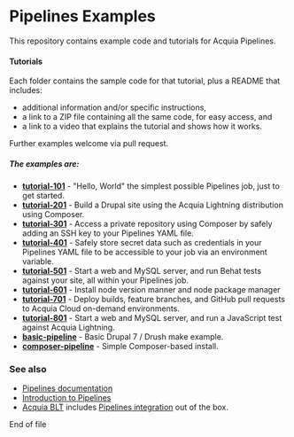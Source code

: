 # Pipelines Examples

This repository contains example code and tutorials for Acquia Pipelines.

#### Tutorials
Each folder contains the sample code for that tutorial, plus a README that includes:

* additional information and/or specific instructions,
* a link to a ZIP file containing all the same code, for easy access, and
* a link to a video that explains the tutorial and shows how it works.

Further examples welcome via pull request.

##### The examples are:
* **[tutorial-101](https://github.com/acquia/pipelines-examples/tree/master/tutorial-101)** - "Hello, World" the simplest possible Pipelines job, just to get started.
* **[tutorial-201](https://github.com/acquia/pipelines-examples/tree/master/tutorial-201)** - Build a Drupal site using the Acquia Lightning distribution using Composer.
* **[tutorial-301](https://github.com/acquia/pipelines-examples/tree/master/tutorial-301)** - Access a private repository using Composer by safely adding an SSH key to your Pipelines YAML file.
* **[tutorial-401](https://github.com/acquia/pipelines-examples/tree/master/tutorial-401)** - Safely store secret data such as credentials in your Pipelines YAML file to be accessible to your job via an environment variable.
* **[tutorial-501](https://github.com/acquia/pipelines-examples/tree/master/tutorial-501)** - Start a web and MySQL server, and run Behat tests against your site, all within your Pipelines job.
* **[tutorial-601](https://github.com/acquia/pipelines-examples/tree/master/tutorial-601)** - Install node version manner and node package manager
* **[tutorial-701](https://github.com/acquia/pipelines-examples/tree/master/tutorial-701)** - Deploy builds, feature branches, and GitHub pull requests to Acquia Cloud on-demand environments.
* **[tutorial-801](https://github.com/acquia/pipelines-examples/tree/master/tutorial-801)** - Start a web and MySQL server, and run a JavaScript test against Acquia Lightning.
* **[basic-pipeline](https://github.com/acquia/pipelines-examples/tree/master/basic-pipeline)** - Basic Drupal 7 / Drush make example.
* **[composer-pipeline](https://github.com/acquia/pipelines-examples/tree/master/composer-pipeline)** - Simple Composer-based install.

### See also
* [Pipelines documentation](https://docs.acquia.com/acquia-cloud/develop/pipelines/)
* [Introduction to Pipelines]( https://dev.acquia.com/blog/acquia-pipelines-build-test-and-deployment-automation-for-acquia-cloud/10/08/2016/16381)
* [Acquia BLT](https://github.com/acquia/blt) includes [Pipelines integration](https://github.com/acquia/blt/blob/9.2.x/scripts/pipelines/acquia-pipelines.yml) out of the box.

End of file

